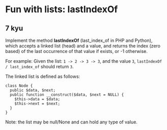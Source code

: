 # Fun with lists: lastIndexOf
## 7 kyu

Implement the method **lastIndexOf** (last_index_of in PHP and Python), which accepts a linked list (head) and a value, and returns the index (zero based) of the last occurrence of that value if exists, or -1 otherwise.

For example: Given the list: ```1 -> 2 -> 3 -> 3```, and the value ```3```, ```lastIndexOf / last_index_of``` should return ```3```.

The linked list is defined as follows:
```
class Node {
  public $data, $next;
  public function __construct($data, $next = NULL) {
    $this->data = $data;
    $this->next = $next;
  }
}
```
Note: the list may be null/None and can hold any type of value.